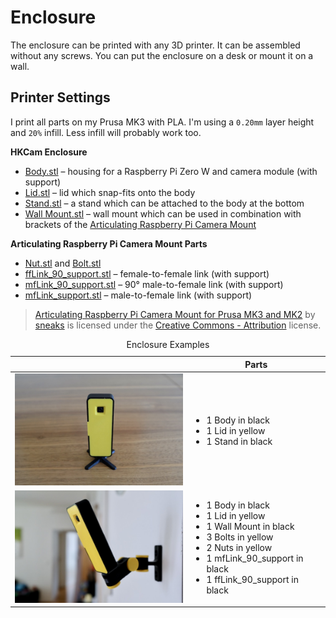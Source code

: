 # Enclosure

The enclosure can be printed with any 3D printer. It can be assembled without any screws. You can put the enclosure on a desk or mount it on a wall.

## Printer Settings

I print all parts on my Prusa MK3 with PLA. I'm using a `0.20mm` layer height and `20%` infill. Less infill will probably work too.

**HKCam Enclosure**

- [Body.stl](./Body.stl) – housing for a Raspberry Pi Zero W and camera module (with support)
- [Lid.stl](./Lid.stl) – lid which snap-fits onto the body
- [Stand.stl](./Stand.stl) – a stand which can be attached to the body at the bottom
- [Wall Mount.stl](./WallMount.stl) – wall mount which can be used in combination with brackets of the [Articulating Raspberry Pi Camera Mount](https://www.thingiverse.com/thing:3114849)

**Articulating Raspberry Pi Camera Mount Parts**

- [Nut.stl](./Nut.stl) and [Bolt.stl](./Bolt.stl)
- [ffLink_90_support.stl](./ffLink_90_support.stl) – female-to-female link (with support)
- [mfLink_90_support.stl](./mfLink_90_support.stl) – 90° male-to-female link (with support)
- [mfLink_support.stl](./mfLink_support.stl) – male-to-female link (with support)

> [Articulating Raspberry Pi Camera Mount for Prusa MK3 and MK2](https://www.thingiverse.com/thing:3114849) by [sneaks](https://www.thingiverse.com/sneaks) is licensed under the [Creative Commons - Attribution](http://creativecommons.org/licenses/by/3.0/) license.

<table>
    <caption>Enclosure Examples</caption>
    <thead>
        <tr>
            <th scope="col"></th>
            <th scope="col">Parts</th>
        </tr>
    </thead>
    <tbody>
        <tr>
            <td><img alt="Desk mount" src="_img/enclosure-desk.jpg?raw=true" width="320" /></td>
            <td>
                <ul>
                    <li>1 Body in black</li>
                    <li>1 Lid in yellow</li>
                    <li>1 Stand in black</li>
                </ul>
            </td>
        </tr>
        <tr>
            <td><img alt="Wall mount" src="_img/enclosure-wall.jpg?raw=true" width="320" /></td>
            <td>
                <ul>
                    <li>1 Body in black</li>
                    <li>1 Lid in yellow</li>
                    <li>1 Wall Mount in black</li>
                    <li>3 Bolts in yellow</li>
                    <li>2 Nuts in yellow</li>
                    <li>1 mfLink_90_support in black</li>
                    <li>1 ffLink_90_support in black</li>
                </ul>
            </td>
        </tr>
    </tbody>
</table>